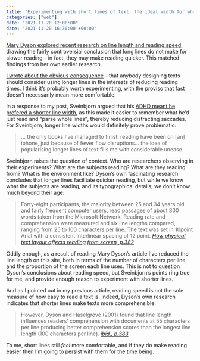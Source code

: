 ```yaml
---
title: "Experimenting with short lines of text: the ideal width for whom?"
categories: ["web"]
date: "2021-11-20 12:00:00"
date: "2021-11-20 16:30:00 +00:00"
---
```



[Mary Dyson explored recent research on line length and reading speed](https://designregression.com/article/line-length-revisited-following-the-research), drawing the fairly controversial conclusion that long lines do not make for slower reading – in fact, they may make reading quicker. This matched findings from her own earlier research.

[I wrote about the obvious consequence](/paternoster/posts/notes-on-line-length-revisited/) – that anybody designing texts should consider using longer lines in the interests of reducing reading times. I think it’s probably worth experimenting, with the proviso that fast doesn’t necessarily mean more comfortable.

In a response to my post, Sveinbjorn argued that his [ADHD meant he prefered a shorter line width](/paternoster/posts/notes-on-line-length-revisited#recBQetC5S9E6Pusi), as this made it easier to remember what he’d just read and <q>parse whole lines</q>, thereby reducing distracting saccades. For Sveinbjorn, longer line widths would definitely prove problematic:

> … the only books I’ve managed to finish reading have been on [an] iphone, just because of fewer flow disruptions… the idea of popularising longer lines of text fills me with considerable unease.

Sveinbjorn raises the question of context. Who are researchers observing in their experiments? What are the subjects reading? What are they reading from? What is the environment like? Dyson’s own fascinating research concludes that longer lines facilitate quicker reading, but while we know what the subjects are reading, and its typographical details, we don’t know much beyond their age:

> Forty-eight participants, the majority between 25 and 34 years old and fairly frequent computer users, read passages of about 800 words taken from the Microsoft Network. Reading rate and comprehension were measured and six line lengths compared, ranging from 25 to 100 characters per line. The text was set in 10point Arial with a consistent interlinear spacing of 12 point. <cite>[How physical text layout affects reading from screen, p.382](https://www.hexcompany.com/assets/documents/Layout_On_Screen_Dyson.pdf)</cite>

Oddly enough, as a result of reading Mary Dyson’s article I’ve reduced the line length on this site, both in terms of the number of characters per line and the proportion of the screen each line uses. This is not to question Dyson’s conclusions about reading speed, but Sveinbjorn’s points ring true for me, and provide enough reason to experiment with shorter lines.

And as I pointed out in my previous article, reading speed is not the sole measure of how easy to read a text is. Indeed, Dyson’s own research indicates that shorter lines make texts more comprehensible:

> However, Dyson and Haselgrove (2001) found that line length influences readers’ comprehension with documents at 55 characters per line producing better comprehension scores than the longest line length (100 characters per line). <cite>[<i>ibid.</i>, p.383](https://www.hexcompany.com/assets/documents/Layout_On_Screen_Dyson.pdf)</cite>

To me, short lines still _feel_ more comfortable, and if they do make reading easier then I’m going to persist with them for the time being.

